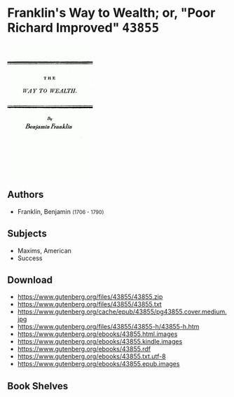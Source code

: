 # Franklin's Way to Wealth; or, "Poor Richard Improved" <kbd>43855</kbd>

![](./cover.medium.jpg "")

## Authors


 - Franklin, Benjamin <small>(1706 - 1790)</small>

## Subjects


 - Maxims, American
 - Success

## Download


 - https://www.gutenberg.org/files/43855/43855.zip
 - https://www.gutenberg.org/files/43855/43855.txt
 - https://www.gutenberg.org/cache/epub/43855/pg43855.cover.medium.jpg
 - https://www.gutenberg.org/files/43855/43855-h/43855-h.htm
 - https://www.gutenberg.org/ebooks/43855.html.images
 - https://www.gutenberg.org/ebooks/43855.kindle.images
 - https://www.gutenberg.org/ebooks/43855.rdf
 - https://www.gutenberg.org/ebooks/43855.txt.utf-8
 - https://www.gutenberg.org/ebooks/43855.epub.images

## Book Shelves



